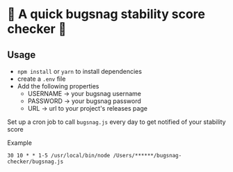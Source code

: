 # 🐛 A quick bugsnag stability score checker 🐞

## Usage

-   `npm install` or `yarn` to install dependencies
-   create a `.env` file
-   Add the following properties
    -   USERNAME -> your bugsnag username
    -   PASSWORD -> your bugsnag password
    -   URL -> url to your project's releases page

Set up a cron job to call `bugsnag.js` every day to get notified of your stability score

Example

`30 10 * * 1-5 /usr/local/bin/node /Users/******/bugsnag-checker/bugsnag.js`
